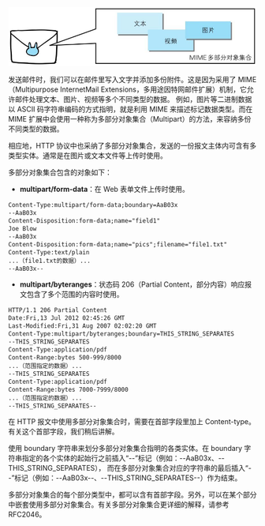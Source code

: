 ![img](./assets/06.png)

发送邮件时，我们可以在邮件里写入文字并添加多份附件。这是因为采用了 MIME（Multipurpose InternetMail Extensions，多用途因特网邮件扩展）机制，它允许邮件处理文本、图片、视频等多个不同类型的数据。
例如，图片等二进制数据以 ASCII 码字符串编码的方式指明，就是利用 MIME 来描述标记数据类型。而在 MIME 扩展中会使用一种称为多部分对象集合（Multipart）的方法，来容纳多份不同类型的数据。

相应地，HTTP 协议中也采纳了多部分对象集合，发送的一份报文主体内可含有多类型实体。通常是在图片或文本文件等上传时使用。

多部分对象集合包含的对象如下：
- **multipart/form-data**：在 Web 表单文件上传时使用。

```http request
Content-Type:multipart/form-data;boundary=AaB03x
--AaB03x
Content-Disposition:form-data;name="field1"
Joe Blow
--AaB03x
Content-Disposition:form-data;name="pics";filename="file1.txt"
Content-Type:text/plain
...（file1.txt的数据）...
--AaB03x--
```

- **multipart/byteranges**：状态码 206（Partial Content，部分内容）响应报文包含了多个范围的内容时使用。

```http
HTTP/1.1 206 Partial Content
Date:Fri,13 Jul 2012 02:45:26 GMT
Last-Modified:Fri,31 Aug 2007 02:02:20 GMT
Content-Type:multipart/byteranges;boundary=THIS_STRING_SEPARATES
--THIS_STRING_SEPARATES
Content-Type:application/pdf
Content-Range:bytes 500-999/8000
...（范围指定的数据）...
--THIS_STRING_SEPARATES
Content-Type:application/pdf
Content-Range:bytes 7000-7999/8000
...（范围指定的数据）...
--THIS_STRING_SEPARATES--
```

在 HTTP 报文中使用多部分对象集合时，需要在首部字段里加上 Content-type。有关这个首部字段，我们稍后讲解。

使用 boundary 字符串来划分多部分对象集合指明的各类实体。在 boundary 字符串指定的各个实体的起始行之前插入“--”标记（例如：--AaB03x、--THIS_STRING_SEPARATES），
而在多部分对象集合对应的字符串的最后插入“--”标记（例如：--AaB03x--、--THIS_STRING_SEPARATES--）作为结束。

多部分对象集合的每个部分类型中，都可以含有首部字段。另外，可以在某个部分中嵌套使用多部分对象集合。有关多部分对象集合更详细的解释，请参考 RFC2046。
